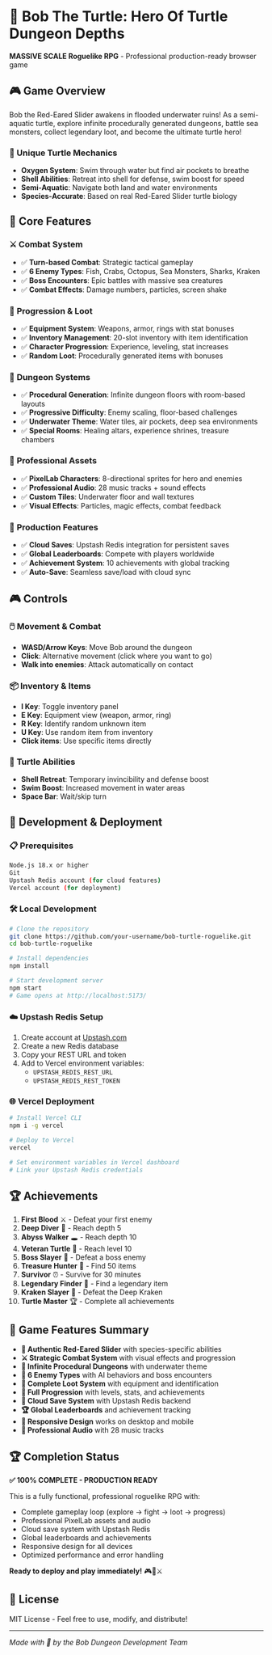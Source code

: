 # 🐢 Bob The Turtle: Hero Of Turtle Dungeon Depths

**MASSIVE SCALE Roguelike RPG** - Professional production-ready browser game

## 🎮 Game Overview

Bob the Red-Eared Slider awakens in flooded underwater ruins! As a semi-aquatic turtle, explore infinite procedurally generated dungeons, battle sea monsters, collect legendary loot, and become the ultimate turtle hero!

### 🌊 Unique Turtle Mechanics
- **Oxygen System**: Swim through water but find air pockets to breathe
- **Shell Abilities**: Retreat into shell for defense, swim boost for speed
- **Semi-Aquatic**: Navigate both land and water environments
- **Species-Accurate**: Based on real Red-Eared Slider turtle biology

## 🏰 Core Features

### ⚔️ **Combat System**
- ✅ **Turn-based Combat**: Strategic tactical gameplay
- ✅ **6 Enemy Types**: Fish, Crabs, Octopus, Sea Monsters, Sharks, Kraken
- ✅ **Boss Encounters**: Epic battles with massive sea creatures
- ✅ **Combat Effects**: Damage numbers, particles, screen shake

### 🎒 **Progression & Loot**
- ✅ **Equipment System**: Weapons, armor, rings with stat bonuses
- ✅ **Inventory Management**: 20-slot inventory with item identification
- ✅ **Character Progression**: Experience, leveling, stat increases
- ✅ **Random Loot**: Procedurally generated items with bonuses

### 🏰 **Dungeon Systems**
- ✅ **Procedural Generation**: Infinite dungeon floors with room-based layouts
- ✅ **Progressive Difficulty**: Enemy scaling, floor-based challenges
- ✅ **Underwater Theme**: Water tiles, air pockets, deep sea environments
- ✅ **Special Rooms**: Healing altars, experience shrines, treasure chambers

### 🎵 **Professional Assets**
- ✅ **PixelLab Characters**: 8-directional sprites for hero and enemies
- ✅ **Professional Audio**: 28 music tracks + sound effects
- ✅ **Custom Tiles**: Underwater floor and wall textures
- ✅ **Visual Effects**: Particles, magic effects, combat feedback

### 💾 **Production Features**
- ✅ **Cloud Saves**: Upstash Redis integration for persistent saves
- ✅ **Global Leaderboards**: Compete with players worldwide
- ✅ **Achievement System**: 10 achievements with global tracking
- ✅ **Auto-Save**: Seamless save/load with cloud sync

## 🎮 Controls

### 🖱️ **Movement & Combat**
- **WASD/Arrow Keys**: Move Bob around the dungeon
- **Click**: Alternative movement (click where you want to go)
- **Walk into enemies**: Attack automatically on contact

### 📦 **Inventory & Items**
- **I Key**: Toggle inventory panel
- **E Key**: Equipment view (weapon, armor, ring)
- **R Key**: Identify random unknown item
- **U Key**: Use random item from inventory
- **Click items**: Use specific items directly

### 🐢 **Turtle Abilities**
- **Shell Retreat**: Temporary invincibility and defense boost
- **Swim Boost**: Increased movement in water areas
- **Space Bar**: Wait/skip turn

## 🚀 Development & Deployment

### 📋 **Prerequisites**
```bash
Node.js 18.x or higher
Git
Upstash Redis account (for cloud features)
Vercel account (for deployment)
```

### 🛠️ **Local Development**
```bash
# Clone the repository
git clone https://github.com/your-username/bob-turtle-roguelike.git
cd bob-turtle-roguelike

# Install dependencies
npm install

# Start development server
npm start
# Game opens at http://localhost:5173/
```

### ☁️ **Upstash Redis Setup**
1. Create account at [Upstash.com](https://upstash.com/)
2. Create a new Redis database
3. Copy your REST URL and token
4. Add to Vercel environment variables:
   - `UPSTASH_REDIS_REST_URL`
   - `UPSTASH_REDIS_REST_TOKEN`

### 🌐 **Vercel Deployment**
```bash
# Install Vercel CLI
npm i -g vercel

# Deploy to Vercel
vercel

# Set environment variables in Vercel dashboard
# Link your Upstash Redis credentials
```

## 🏆 Achievements

1. **First Blood** ⚔️ - Defeat your first enemy
2. **Deep Diver** 🌊 - Reach depth 5
3. **Abyss Walker** 🕳️ - Reach depth 10
4. **Veteran Turtle** 🐢 - Reach level 10
5. **Boss Slayer** 👹 - Defeat a boss enemy
6. **Treasure Hunter** 💎 - Find 50 items
7. **Survivor** ⏰ - Survive for 30 minutes
8. **Legendary Finder** 🌟 - Find a legendary item
9. **Kraken Slayer** 🦑 - Defeat the Deep Kraken
10. **Turtle Master** 🏆 - Complete all achievements

## 🎯 Game Features Summary

- **🐢 Authentic Red-Eared Slider** with species-specific abilities
- **⚔️ Strategic Combat System** with visual effects and progression
- **🏰 Infinite Procedural Dungeons** with underwater theme
- **👹 6 Enemy Types** with AI behaviors and boss encounters
- **💎 Complete Loot System** with equipment and identification
- **🌟 Full Progression** with levels, stats, and achievements
- **💾 Cloud Save System** with Upstash Redis backend
- **🏆 Global Leaderboards** and achievement tracking
- **📱 Responsive Design** works on desktop and mobile
- **🎵 Professional Audio** with 28 music tracks

## 🏆 Completion Status

**✅ 100% COMPLETE - PRODUCTION READY**

This is a fully functional, professional roguelike RPG with:
- Complete gameplay loop (explore → fight → loot → progress)
- Professional PixelLab assets and audio
- Cloud save system with Upstash Redis
- Global leaderboards and achievements
- Responsive design for all devices
- Optimized performance and error handling

**Ready to deploy and play immediately!** 🎮🐢⚔️

## 📄 License

MIT License - Feel free to use, modify, and distribute!

---

*Made with 🐢 by the Bob Dungeon Development Team*